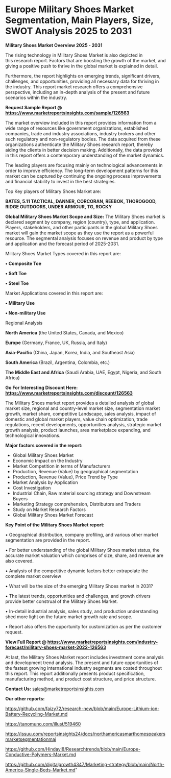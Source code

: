 # Europe Military Shoes Market Segmentation, Main Players, Size, SWOT Analysis 2025 to 2031

<Strong> Military Shoes Market Overview 2025 - 2031</strong>

The rising technology in Military Shoes Market is also depicted in this research report. Factors that are boosting the growth of the market, and giving a positive push to thrive in the global market is explained in detail.

Furthermore, the report highlights on emerging trends, significant drivers, challenges, and opportunities, providing all necessary data for thriving in the industry. This report market research offers a comprehensive perspective, including an in-depth analysis of the present and future scenarios within the industry.

<strong>Request Sample Report @ <a href=https://www.marketreportsinsights.com/sample/126563>https://www.marketreportsinsights.com/sample/126563</a></strong>

The market overview included in this report provides information from a wide range of resources like government organizations, established companies, trade and industry associations, industry brokers and other such regulatory and non-regulatory bodies. The data acquired from these organizations authenticate the Military Shoes research report, thereby aiding the clients in better decision making. Additionally, the data provided in this report offers a contemporary understanding of the market dynamics.

The leading players are focusing mainly on technological advancements in order to improve efficiency. The long-term development patterns for this market can be captured by continuing the ongoing process improvements and financial stability to invest in the best strategies.

Top Key players of Military Shoes Market are:

<strong>BATES, 5.11 TACTICAL, DANNER, CORCORAN, REEBOK, THOROGOOD, RIDGE OUTDOORS, UNDER ARMOUR, TG, ROCKY</strong>

<strong><b>Global Military Shoes Market Scope and Size:</b></strong>
The Military Shoes market is declared segment by company, region (country), type, and application. Players, stakeholders, and other participants in the global Military Shoes market will gain the market scope as they use the report as a powerful resource. The segmental analysis focuses on revenue and product by type and application and the forecast period of 2025-2031.

Military Shoes Market Types covered in this report are:

<strong>• Composite Toe

• Soft Toe

• Steel Toe</strong>

Market Applications covered in this report are:

<strong>• Military Use

• Non-military Use</strong> 

Regional Analysis

<strong>North America</strong> (the United States, Canada, and Mexico)

<strong>Europe</strong> (Germany, France, UK, Russia, and Italy)

<strong>Asia-Pacific</strong> (China, Japan, Korea, India, and Southeast Asia)

<strong>South America</strong> (Brazil, Argentina, Colombia, etc.)

<strong>The Middle East and Africa</strong> (Saudi Arabia, UAE, Egypt, Nigeria, and South Africa)

<strong>Go For Interesting Discount Here: <a href=https://www.marketreportsinsights.com/discount/126563>https://www.marketreportsinsights.com/discount/126563</a></strong>

The Military Shoes market report provides a detailed analysis of global market size, regional and country-level market size, segmentation market growth, market share, competitive Landscape, sales analysis, impact of domestic and global market players, value chain optimization, trade regulations, recent developments, opportunities analysis, strategic market growth analysis, product launches, area marketplace expanding, and technological innovations.

<strong><b>Major factors covered in the report:</b></strong>
<ul>
  <li>Global Military Shoes Market </li>
  <li>Economic Impact on the Industry</li>
  <li>Market Competition in terms of Manufacturers</li>
  <li>Production, Revenue (Value) by geographical segmentation</li>
  <li>Production, Revenue (Value), Price Trend by Type</li>
  <li>Market Analysis by Application</li>
  <li>Cost Investigation</li>
  <li>Industrial Chain, Raw material sourcing strategy and Downstream Buyers</li>
  <li>Marketing Strategy comprehension, Distributors and Traders</li>
  <li>Study on Market Research Factors</li>
  <li>Global Military Shoes Market Forecast</li>
</ul>

<strong><b>Key Point of the Military Shoes Market report:</b></strong>

• Geographical distribution, company profiling, and various other market segmentation are provided in the report.

• For better understanding of the global Military Shoes market status, the accurate market valuation which comprises of size, share, and revenue are also covered.

• Analysis of the competitive dynamic factors better extrapolate the complete market overview

• What will be the size of the emerging Military Shoes market in 2031?

• The latest trends, opportunities and challenges, and growth drivers provide better construal of the Military Shoes Market.

• In-detail industrial analysis, sales study, and production understanding shed more light on the future market growth rate and scope.

• Report also offers the opportunity for customization as per the customer request.

<strong><b>View Full Report @ <a href=https://www.marketreportsinsights.com/industry-forecast/military-shoes-market-2022-126563>https://www.marketreportsinsights.com/industry-forecast/military-shoes-market-2022-126563</a></b></strong>


At last, the Military Shoes Market report includes investment come analysis and development trend analysis. The present and future opportunities of the fastest growing international industry segments are coated throughout this report. This report additionally presents product specification, manufacturing method, and product cost structure, and price structure.

<strong>Contact Us:</strong>
sales@marketreportsinsights.com

<strong>Our other reports:</strong>

<a href=https://github.com/faizy72/research-new/blob/main/Europe-Lithium-ion-Battery-Recycling-Market.md>https://github.com/faizy72/research-new/blob/main/Europe-Lithium-ion-Battery-Recycling-Market.md</a>

<a href=https://tanomuno.com/illust/519460>https://tanomuno.com/illust/519460</a>

<a href=https://issuu.com/reportsinsights24/docs/northamericasmarthomespeakersmarketsegmentationmai>https://issuu.com/reportsinsights24/docs/northamericasmarthomespeakersmarketsegmentationmai</a>

<a href=https://github.com/Hindavi8/Researchtrends/blob/main/Europe-Conductive-Polymers-Market.md>https://github.com/Hindavi8/Researchtrends/blob/main/Europe-Conductive-Polymers-Market.md</a>

<a href=https://github.com/digitalgrowth4347/Marketing-strategy/blob/main/North-America-Single-Beds-Market.md>https://github.com/digitalgrowth4347/Marketing-strategy/blob/main/North-America-Single-Beds-Market.md</a>"

